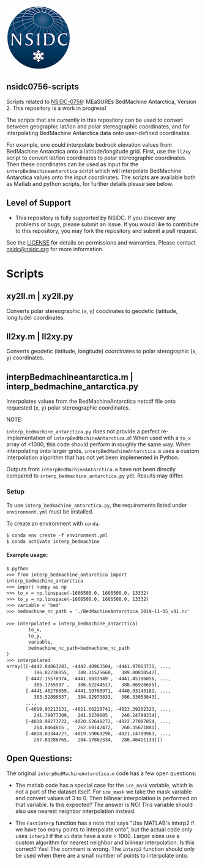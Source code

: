 ![NSIDC logo](/images/NSIDC_logo_2018_poster-1.png)

nsidc0756-scripts
---

Scripts related to [NSIDC-0756](https://nsidc.org/data/nsidc-0756): MEaSUREs
BedMachine Antarctica, Version 2. This repository is a work in progress! 

The scripts that are currently in this repository can be used to convert between
geographic lat/lon and polar stereographic coordinates, and for interpolating
BedMachine Antarctica data onto user-defined coordinates.

For example, one could interpolate bedrock elevation values from BedMachine
Antarctica onto a latitude/longitude grid. First, use the `ll2xy` script to
convert lat/lon coordinates to polar stereographic coordinates. Then these
coordinates can be used as input for the `interpBedmachineantarctica` script which
will interpolate BedMachine Antarctica values onto the input coordinates. The
scripts are available both as Matlab and python scripts, for further details
please see below.

## Level of Support

* This repository is fully supported by NSIDC. If you discover any problems or
  bugs, please submit an Issue. If you would like to contribute to this
  repository, you may fork the repository and submit a pull request.

See the [LICENSE](LICENSE.md) for details on permissions and warranties.  Please
contact nsidc@nsidc.org for more information.

# Scripts

## xy2ll.m | xy2ll.py

Converts polar stereographic (x, y) coodinates to geodetic (latitude, longitude) coordinates.

## ll2xy.m | ll2xy.py

Converts geodetic (latitude, longitude) coordinates to polar sterographic (x, y) coordinates.

## interpBedmachineantarctica.m | interp_bedmachine_antarctica.py

Interpolates values from the BedMachineAntarctica netcdf file onto requested (x,
y) polar stereographic coordinates.

NOTE: 

`interp_bedmachine_antarctica.py` does not provide a perfect re-implementation
of `interpBedMachineAntarctica.m`! When used with a `to_x` array of <1000, this
code should perform in roughly the same way. When interpolating onto larger
grids, `interpBedMachineAntarctica.m` uses a custom interpolation algorithm that
has not yet been implemented in Python.

Outputs from `interpBedMachineAntarctica.m` have not been directly compared to
`interp_bedmachine_antarctica.py` yet. Results may differ.

### Setup

To use `interp_bedmachine_antarctica.py`, the requirements listed under
`environment.yml` must be installed.

To create an environment with `conda`:

```
$ conda env create -f environment.yml
$ conda activate interp_bedmachine
```

#### Example usage:

```
$ python
>>> from interp_bedmachine_antarctica import interp_bedmachine_antarctica
>>> import numpy as np
>>> to_x = np.linspace(-1666500.0, 1666500.0, 13332)
>>> to_y = np.linspace(-1666500.0, 1666500.0, 13332)
>>> variable = 'bed'
>>> bedmachine_nc_path = './BedMachineAntarctica_2019-11-05_v01.nc'

>>> interpolated = interp_bedmachine_antarctica(
        to_x,
        to_y,
        variable,
        bedmachine_nc_path=bedmachine_nc_path
)
>>> interpolated
array([[-4442.84863281, -4442.40963504, -4441.97063731, ...,
          386.82238055,   388.31525668,   389.80810547],
       [-4442.15570974, -4441.8033949 , -4441.45106056, ...,
          385.1755937 ,   386.62244517,   388.06926655],
       [-4441.46270859, -4441.19708971, -4440.93143181, ...,
          383.52890537,   384.92973833,   386.33053843],
       ...,
       [-4019.93213131, -4021.66220741, -4023.39202323, ...,
          241.79977309,   241.0239085 ,   240.24799334],
       [-4018.98273722, -4020.62648272, -4022.27007854, ...,
          264.8464815 ,   262.60142472,   260.35621881],
       [-4018.03344727, -4019.59069298, -4021.14789963, ...,
          287.89288765,   284.17862334,   280.46411133]])
```

## Open Questions:

The original `interpBedMachineAntarctica.m` code has a few open questions:

* The matlab code has a special case for the `ice_mask` variable, which is not a
part of the dataset itself. For `ice_mask` we take the mask variable and convert
values of 3 to 0. Then bilinear interpolation is performed on that variable. Is
this expected? The answer is NO! This variable should also use nearest neighbor
interpolation instead.

* The `FastInterp` function has a note that says "Use MATLAB's interp2 if we
  have too many points to interpolate onto", but the actual code only uses
  `interp2` if the `xi` data have a size < 1000. Larger sizes use a custom
  algorithm for nearest neighbor and bilinear interpolation. Is this correct?
  Yes! The comment is wrong. The `interp2` function should only be used when
  there are a small number of points to interpolate onto.

